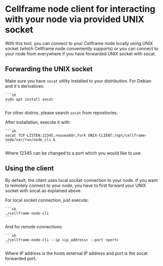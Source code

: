 # Cellframe node client for interacting with your node via provided UNIX socket

With this tool, you can connect to your Cellframe node locally using UNIX socket (which Cellframe node conveniently supports)
or you can connect to your node from everywhere if you have forwarded UNIX socket with socat.

## Forwarding the UNIX socket

Make sure you have `socat` utility installed to your distribution. For Debian and it's derivatives:

    ```sh
    sudo apt install socat
    ```
For other distros, please search `socat` from repositories.

After installation, execute it with:

    ```sh
    socat TCP-LISTEN:12345,reuseaddr,fork UNIX-CLIENT:/opt/cellframe-node/var/run/node_cli &
    ```

Where 12345 can be changed to a port which you would like to use.

## Using the client

By default, the client uses local socket connection to your node. If you want to remotely connect to your node, you have to first forward your UNIX socket with socat
as explained above.

For local socket connection, just execute:

    ```sh
    ./cellframe-node-cli
    ```

And for remote connections:

    ```sh
    ./cellframe-node-cli --ip <ip_address> --port <port>
    ```

Where IP address is the hosts external IP address and port is the socat forwarded port.